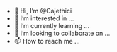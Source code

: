 - 👋 Hi, I’m @Cajethici
- 👀 I’m interested in ...
- 🌱 I’m currently learning ...
- 💞️ I’m looking to collaborate on ...
- 📫 How to reach me ...

<!---
Cajethici/Cajethici is a ✨ special ✨ repository because its `README.md` (this file) appears on your GitHub profile.
You can click the Preview link to take a look at your changes.
--->
